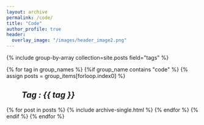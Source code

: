 ```yaml
---
layout: archive
permalink: /code/
title: "Code"
author_profile: true
header:
  overlay_image: "/images/header_image2.png"
---
```

{% include group-by-array collection=site.posts field="tags" %}

{% for tag in group_names %}
  {%if group_name contains "code" %}
  {% assign posts = group_items[forloop.index0] %}
  <h2 id="{{ tag | slugify }}"
   class="archive__subtitle"><i style="margin-left: 40px">Tag : {{ tag }}</i></h2>
  {% for post in posts %}
    {% include archive-single.html %}
  {% endfor %}
  {% endif %}
{% endfor %}
